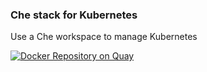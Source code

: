 ### Che stack for Kubernetes

Use a Che workspace to manage Kubernetes


[![Docker Repository on Quay](https://quay.io/repository/jcallen/che-stack-kube/status "Docker Repository on Quay")](https://quay.io/repository/jcallen/che-stack-kube)
